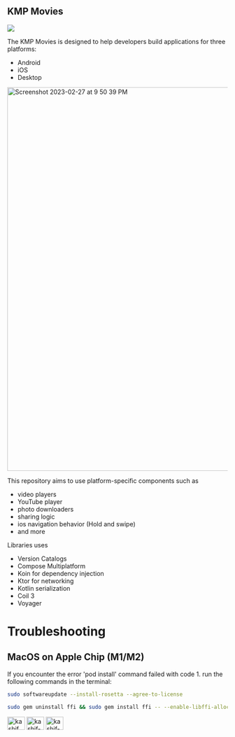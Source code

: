 ## KMP Movies

<a href="https://www.buymeacoffee.com/kashifmehmood"><img src="https://img.buymeacoffee.com/button-api/?text=Buy me a coffee&emoji=&slug=kashifmehmood&button_colour=FFDD00&font_colour=000000&font_family=Cookie&outline_colour=000000&coffee_colour=ffffff" /></a>

The KMP Movies is designed to help developers build applications for three platforms:
<ul>
<li> Android </li>
<li> iOS </li>
<li> Desktop </li>
</ul>


<img width="877" alt="Screenshot 2023-02-27 at 9 50 39 PM" src="https://user-images.githubusercontent.com/61690178/221807488-5a201e7b-271f-4e68-b3e4-30c7802f1b10.png">

This repository aims to use platform-specific components such as 
- video players
- YouTube player
- photo downloaders
- sharing logic
- ios navigation behavior (Hold and swipe)
- and more

Libraries uses
<ul>
<li> Version Catalogs </li>
<li> Compose Multiplatform </li>
<li> Koin for dependency injection </li>
<li> Ktor for networking </li>
<li> Kotlin serialization </li>
<li> Coil 3 </li>
<li> Voyager </li>
</ul>




# Troubleshooting
## MacOS on Apple Chip (M1/M2)
If you encounter the error 'pod install' command failed with code 1. run the following commands in the terminal:

```bash
sudo softwareupdate --install-rosetta --agree-to-license
```
```bash
sudo gem uninstall ffi && sudo gem install ffi -- --enable-libffi-alloc
```

<p align="left">
<a href="https://twitter.com/kashif_mehmood_" target="blank"><img align="center" src="https://raw.githubusercontent.com/rahuldkjain/github-profile-readme-generator/master/src/images/icons/Social/twitter.svg" alt="kashif_mehmood_" height="30" width="40" /></a>
<a href="https://linkedin.com/in/kashif-mehmood" target="blank"><img align="center" src="https://raw.githubusercontent.com/rahuldkjain/github-profile-readme-generator/master/src/images/icons/Social/linked-in-alt.svg" alt="kashif-mehmood" height="30" width="40" /></a>
<a href="https://stackoverflow.com/users/kashif-mehmood" target="blank"><img align="center" src="https://raw.githubusercontent.com/rahuldkjain/github-profile-readme-generator/master/src/images/icons/Social/stack-overflow.svg" alt="kashif-mehmood" height="30" width="40" /></a>
